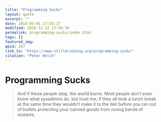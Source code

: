 ```yaml
---
title: "Programming Sucks"
layout: quote
excerpt: ""
date: 2014-05-01 17:53:27
modified: 2016-11-22 17:50:36
permalink: programming-sucks/index.html
tags: []
featured_img:
wpid: 367
link_to: "https://www.stilldrinking.org/programming-sucks"
citation: "Peter Welch"
---
```


# Programming Sucks

> And if these people stop, the world burns. Most people don’t even know what sysadmins do, but trust me, if they all took a lunch break at the same time they wouldn’t make it to the deli before you ran out of bullets protecting your canned goods from roving bands of mutants.
